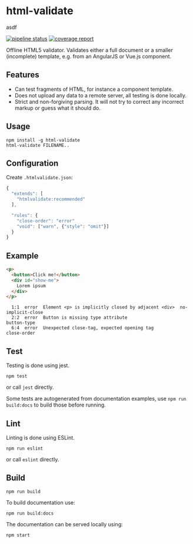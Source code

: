 # html-validate

asdf

[![pipeline status](https://gitlab.com/html-validate/html-validate/badges/master/pipeline.svg)](https://gitlab.com/html-validate/html-validate/commits/master)
[![coverage report](https://gitlab.com/html-validate/html-validate/badges/master/coverage.svg)](https://gitlab.com/html-validate/html-validate/commits/master)

Offline HTML5 validator. Validates either a full document or a smaller
(incomplete) template, e.g. from an AngularJS or Vue.js component.

## Features

- Can test fragments of HTML, for instance a component template.
- Does not upload any data to a remote server, all testing is done locally.
- Strict and non-forgiving parsing. It will not try to correct any incorrect
  markup or guess what it should do.

## Usage

    npm install -g html-validate
    html-validate FILENAME..

## Configuration

Create `.htmlvalidate.json`:

```js
{
  "extends": [
    "htmlvalidate:recommended"
  ],

  "rules": {
    "close-order": "error"
    "void": ["warn", {"style": "omit"}]
  }
}
```

## Example

```html
<p>
  <button>Click me!</button>
  <div id="show-me">
    Lorem ipsum
  </div>
</p>
```

```text
  1:1  error  Element <p> is implicitly closed by adjacent <div>  no-implicit-close
  2:2  error  Button is missing type attribute                    button-type
  6:4  error  Unexpected close-tag, expected opening tag          close-order
```

## Test

Testing is done using jest.

    npm test

or call `jest` directly.

Some tests are autogenerated from documentation examples, use `npm run build:docs` to build those before running.

## Lint

Linting is done using ESLint.

    npm run eslint

or call `eslint` directly.

## Build

    npm run build

To build documentation use:

    npm run build:docs

The documentation can be served locally using:

    npm start
